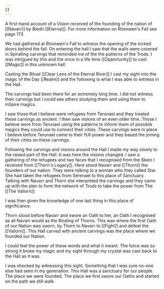 ```yaml
---
{}
---
```


A first-hand account of a Vision received of the founding of the nation of [[Navarr]] by Bledri [[Eternal]]. For more information on Rhonwen's Fall see page 173

We had gathered at Rhonwen's Fall to witness the opening of the locked doors behind the fall. On entering the hall I saw that the walls were covered in Spiralling carvings that reminded me of the the patterns of the Trods. I was intrigued by this and the once in a life time [[Opportunity]] to cast [[Magic]] in this unknown hall.

Casting the Ritual [[Clear Lens of the Eternal River]] I cast my sight into the magic of the Day [[Realm]] and the following is what I was able to witness in the Hall.

The carvings had been there for an extremely long time. I did not witness their carvings but I could see others studying them and using them to inSpire magics.

I saw those that I believe were refugees from Terunael and they treated these carvings as ancient. I then saw visions of an even older time. Those I believe were from Terunael using the patterns to inform them of possible magics they could use to connect their cities. These carvings were in place I believe before Terunael came to their fUll power and they based the joining of their cities on these carvings.

Following the carvings and visions around the Hall I made my way slowly to the raised part of the Hall. It was here the visions changed. I saw a gathering of the refugees and two faces that I recognised from the Skein I received from [[Thorn's Legacy]]. Here stood Navarr and [[Thorn]] the founders of our nation. They were talking to a woman who they called Star. She had taken the refugees from Serenael to this place of Sanctuary. Talking with Navarr and Thorn she interpreted the carvings and they came up with the plan to form the network of Trods to take the power from The [[The Vallorn]].

I was then given the knowledge of one last thing in this place of significance.

Thorn stood before Navarr and swore an Oath to her, an Oath I recognised as all Navarr would as the Binding of Thorns. This was where the first Oath of our Nation was sworn, by Thorn to Navarr to [[Fight]] and defeat the [[Vallorn]]. This Hall carved with ancient carvings was the place where we founded our Nation.

I could feel the power of these words and what it meant. The force was so strong it broke my magic and my sight through my crystal was cast back to the Hall as it was.

I was shocked by witnessing this sight. Something that I was sure no-one else had seen in my generation. This Hall was a sanctuary for our people. The place we were founded. The place we first swore our Oaths and started on the path we still walk.